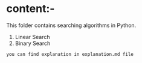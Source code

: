 # content:-

This folder contains searching algorithms in Python.

1. Linear Search
2. Binary Search

``` you can find explanation in explanation.md file ```
